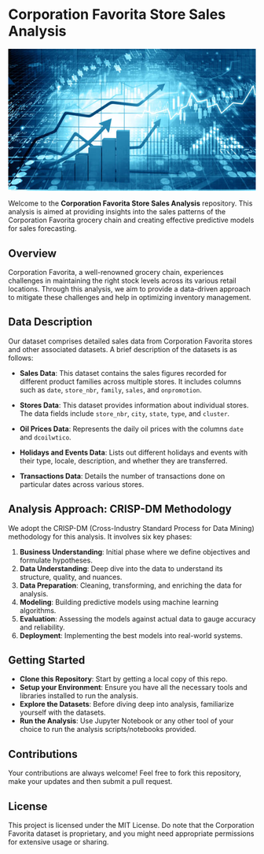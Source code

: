 # Corporation Favorita Store Sales Analysis

<img src="img.jpg" alt="Sales Analysis" width="600"/>

Welcome to the **Corporation Favorita Store Sales Analysis** repository. This analysis is aimed at providing insights into the sales patterns of the Corporation Favorita grocery chain and creating effective predictive models for sales forecasting.

## Overview

Corporation Favorita, a well-renowned grocery chain, experiences challenges in maintaining the right stock levels across its various retail locations. Through this analysis, we aim to provide a data-driven approach to mitigate these challenges and help in optimizing inventory management.

## Data Description

Our dataset comprises detailed sales data from Corporation Favorita stores and other associated datasets. A brief description of the datasets is as follows:

- **Sales Data**: This dataset contains the sales figures recorded for different product families across multiple stores. It includes columns such as `date`, `store_nbr`, `family`, `sales`, and `onpromotion`.
  
- **Stores Data**: This dataset provides information about individual stores. The data fields include `store_nbr`, `city`, `state`, `type`, and `cluster`.
  
- **Oil Prices Data**: Represents the daily oil prices with the columns `date` and `dcoilwtico`.

- **Holidays and Events Data**: Lists out different holidays and events with their type, locale, description, and whether they are transferred.

- **Transactions Data**: Details the number of transactions done on particular dates across various stores.

## Analysis Approach: CRISP-DM Methodology

We adopt the CRISP-DM (Cross-Industry Standard Process for Data Mining) methodology for this analysis. It involves six key phases:

1. **Business Understanding**: Initial phase where we define objectives and formulate hypotheses.
2. **Data Understanding**: Deep dive into the data to understand its structure, quality, and nuances.
3. **Data Preparation**: Cleaning, transforming, and enriching the data for analysis.
4. **Modeling**: Building predictive models using machine learning algorithms.
5. **Evaluation**: Assessing the models against actual data to gauge accuracy and reliability.
6. **Deployment**: Implementing the best models into real-world systems.

## Getting Started

- **Clone this Repository**: Start by getting a local copy of this repo.
- **Setup your Environment**: Ensure you have all the necessary tools and libraries installed to run the analysis.
- **Explore the Datasets**: Before diving deep into analysis, familiarize yourself with the datasets.
- **Run the Analysis**: Use Jupyter Notebook or any other tool of your choice to run the analysis scripts/notebooks provided.

## Contributions

Your contributions are always welcome! Feel free to fork this repository, make your updates and then submit a pull request.

## License

This project is licensed under the MIT License. Do note that the Corporation Favorita dataset is proprietary, and you might need appropriate permissions for extensive usage or sharing.

